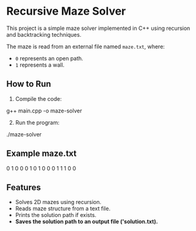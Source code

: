 # Recursive Maze Solver

This project is a simple maze solver implemented in C++ using recursion and backtracking techniques.

The maze is read from an external file named `maze.txt`, where:
- `0` represents an open path.
- `1` represents a wall.

## How to Run

1. Compile the code:

g++ main.cpp -o maze-solver

2. Run the program:

./maze-solver

## Example maze.txt

0 1 0 0
0 1 0 1 
0 0 0 1
1 1 0 0

## Features 

- Solves 2D mazes using recursion.
- Reads maze structure from a text file.
- Prints the solution path if exists.
- **Saves the solution path to an output file ('solution.txt).**